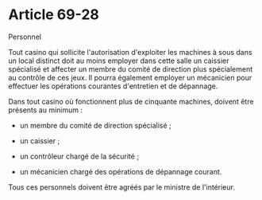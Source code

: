 # Article 69-28

Personnel

Tout casino qui sollicite l'autorisation d'exploiter les machines à sous dans un local distinct doit au moins employer dans cette salle un caissier spécialisé et affecter un membre du comité de direction plus spécialement au contrôle de ces jeux. Il pourra également employer un mécanicien pour effectuer les opérations courantes d'entretien et de dépannage.

Dans tout casino où fonctionnent plus de cinquante machines, doivent être présents au minimum :

- un membre du comité de direction spécialisé ;

- un caissier ;

- un contrôleur chargé de la sécurité ;

- un mécanicien chargé des opérations de dépannage courant.

Tous ces personnels doivent être agréés par le ministre de l'intérieur.
